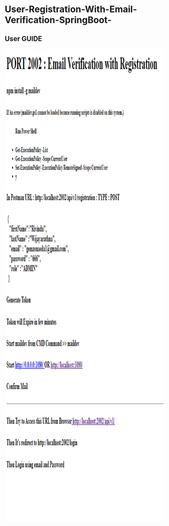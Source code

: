# User-Registration-With-Email-Verification-SpringBoot-
<!-- User GUIDE -->
## User GUIDE

<a>
<img src="email.PNG" alt="Logo" width="1400" height="1500">
</a> 